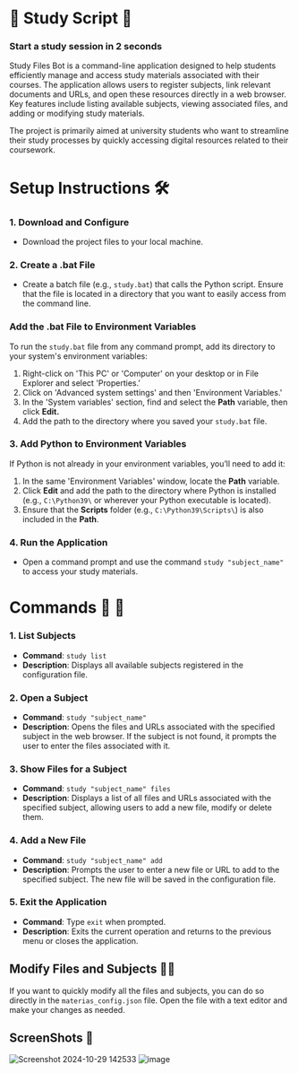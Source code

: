 
# 📖 Study Script 📖 
### Start a study session in 2 seconds 

Study Files Bot is a command-line application designed to help students efficiently manage and access study materials associated with their courses. The application allows users to register subjects, link relevant documents and URLs, and open these resources directly in a web browser. Key features include listing available subjects, viewing associated files, and adding or modifying study materials.

The project is primarily aimed at university students who want to streamline their study processes by quickly accessing digital resources related to their coursework.

# Setup Instructions 🛠 

### 1. Download and Configure
- Download the project files to your local machine.

### 2. Create a .bat File
- Create a batch file (e.g., `study.bat`) that calls the Python script. Ensure that the file is located in a directory that you want to easily access from the command line.

### Add the .bat File to Environment Variables
To run the `study.bat` file from any command prompt, add its directory to your system's environment variables:
1. Right-click on 'This PC' or 'Computer' on your desktop or in File Explorer and select 'Properties.'
2. Click on 'Advanced system settings' and then 'Environment Variables.'
3. In the 'System variables' section, find and select the **Path** variable, then click **Edit.**
4. Add the path to the directory where you saved your `study.bat` file.

### 3. Add Python to Environment Variables
If Python is not already in your environment variables, you’ll need to add it:
1. In the same 'Environment Variables' window, locate the **Path** variable.
2. Click **Edit** and add the path to the directory where Python is installed (e.g., `C:\Python39\` or wherever your Python executable is located).
3. Ensure that the **Scripts** folder (e.g., `C:\Python39\Scripts\`) is also included in the **Path**.

### 4. Run the Application
- Open a command prompt and use the command `study "subject_name"` to access your study materials.



# Commands  🔽 🔽

### 1. List Subjects
- **Command**: `study list`
- **Description**: Displays all available subjects registered in the configuration file.

### 2. Open a Subject
- **Command**: `study "subject_name"`
- **Description**: Opens the files and URLs associated with the specified subject in the web browser. If the subject is not found, it prompts the user to enter the files associated with it.

### 3. Show Files for a Subject
- **Command**: `study "subject_name" files`
- **Description**: Displays a list of all files and URLs associated with the specified subject, allowing users to add a new file, modify or delete them.

### 4. Add a New File
- **Command**: `study "subject_name" add`
- **Description**: Prompts the user to enter a new file or URL to add to the specified subject. The new file will be saved in the configuration file.

### 5. Exit the Application
- **Command**: Type `exit` when prompted.
- **Description**: Exits the current operation and returns to the previous menu or closes the application.

## Modify Files and Subjects 🤙🤙
If you want to quickly modify all the files and subjects, you can do so directly in the `materias_config.json` file. Open the file with a text editor and make your changes as needed.

## ScreenShots 🔽

![Screenshot 2024-10-29 142533](https://github.com/user-attachments/assets/ba9cf0e5-ac0f-4cab-8c87-a63ab9e91697)
![image](https://github.com/user-attachments/assets/736d2188-0209-45fa-a5db-bd5293a5efe7)




